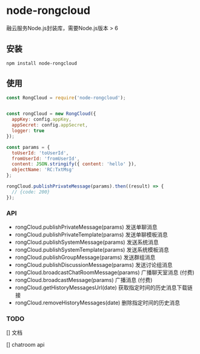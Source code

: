 node-rongcloud
==============
融云服务Node.js封装库，需要Node.js版本 > 6

## 安装
```
npm install node-rongcloud
```


## 使用
```javascript
const RongCloud = require('node-rongcloud');


const rongCloud = new RongCloud({
  appKey: config.appKey,
  appSecret: config.appSecret,
  logger: true
});

const params = {
  toUserId: 'toUserId',
  fromUserId: 'fromUserId',
  content: JSON.stringify({ content: 'hello' }),
  objectName: 'RC:TxtMsg'
};

rongCloud.publishPrivateMessage(params).then((result) => {
  // {code: 200}
});
```

### API

- rongCloud.publishPrivateMessage(params) 发送单聊消息
- rongCloud.publishPrivateTemplate(params) 发送单聊模板消息
- rongCloud.publishSystemMessage(params) 发送系统消息
- rongCloud.publishSystemTemplate(params) 发送系统模板消息
- rongCloud.publishGroupMessage(params) 发送群组消息
- rongCloud.publishDiscussionMessage(params) 发送讨论组消息
- rongCloud.broadcastChatRoomMessage(params) 广播聊天室消息 (付费)
- rongCloud.broadcastMessage(params) 广播消息 (付费)
- rongCloud.getHistoryMessagesUrl(date) 获取指定时间的历史消息下载链接
- rongCloud.removeHistoryMessages(date) 删除指定时间的历史消息

### TODO

[] 文档

[] chatroom api
